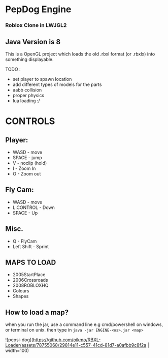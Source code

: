 # PepDog Engine
### Roblox Clone in LWJGL2

## Java Version is 8

This is a OpenGL project which loads the old .rbxl format (or .rbxlx) into something displayable.

TODO : 
- set player to spawn location
- add different types of models for the parts
- aabb collision
- proper physics
- lua loading :/

# CONTROLS
## Player:
- WASD - move
- SPACE - jump
- V - noclip (hold)
- I - Zoom In
- O - Zoom out

## Fly Cam:
- WASD - move
- L.CONTROL - Down
- SPACE - Up

## Misc.
- Q - FlyCam
- Left Shift - Sprint

## MAPS TO LOAD
- 2005StartPlace
- 2006Crossroads
- 2008ROBLOXHQ
- Colours
- Shapes

## How to load a map?
when you run the jar, use a command line e.g cmd/powershell on windows, or terminal on unix.
then type in ```java -jar ENGINE-<os>.jar <map>```

![pepsi-dog](https://github.com/oikmo/RBXL-Loader/assets/78755068/29814e11-c557-41cd-81d7-a0afbb9c8f2a | width=100)
